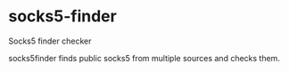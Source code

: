 # socks5-finder
Socks5 finder checker

socks5finder finds public socks5 from multiple sources and  checks them.
